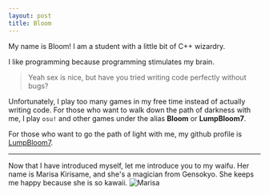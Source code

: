 ```yaml
---
layout: post
title: Bloom
---
```


My name is Bloom! I am a student with a little bit of C++ wizardry.

I like programming because programming stimulates my brain.

> Yeah sex is nice, but have you tried writing code perfectly without bugs?

Unfortunately, I play too many games in my free time instead of actually writing code. For those who want to walk down the path of darkness with me, I play `osu!` and other games under the alias **Bloom** or **LumpBloom7**.

For those who want to go the path of light with me, my github profile is [LumpBloom7](https://github.com/LumpBloom7).

---

Now that I have introduced myself, let me introduce you to my waifu.
Her name is Marisa Kirisame, and she's a magician from Gensokyo.
She keeps me happy because she is so kawaii.
![Marisa](https://cdn.discordapp.com/avatars/272297029135499264/ebcd8e6622ba0bf17b23ca03738d61e6.png?size=1024)